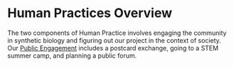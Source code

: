 # Human Practices Overview

The two components of Human Practice involves engaging the community in synthetic biology and figuring out our project in the context of society. Our [Public Engagement](../pages/Public_Engagement.html) includes a postcard exchange, going to a STEM summer camp, and planning a public forum.